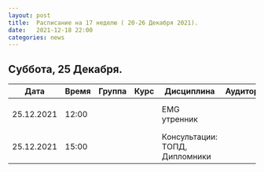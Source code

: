 ```yaml
---
layout: post
title:  Расписание на 17 неделю ( 20-26 Декабря 2021).
date:   2021-12-18 22:00
categories: news
---
```


## Суббота, 25 Декабря.

| Дата          | Время   | Группа        | Курс | Дисциплина  | Аудитория | Материалы |
| ------------- | ------- | ------------- | ---- | ----------- | --------- | --------- |
|25.12.2021     |12:00    |               |      |EMG утренник |           |Измерение многоэтапных движений |
|25.12.2021     |15:00    |               |      |Консультации: ТОПД, Дипломники   |           |           |

